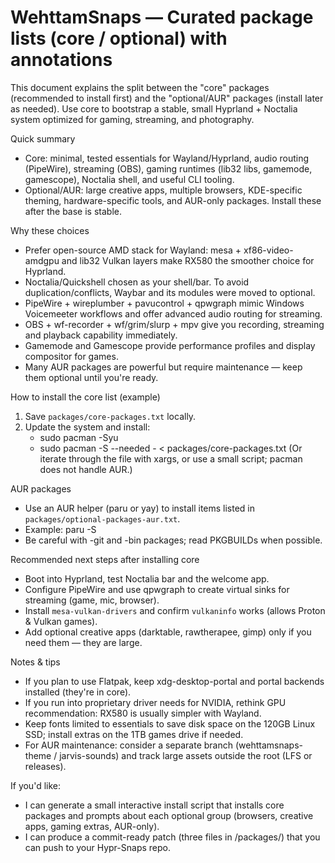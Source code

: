# WehttamSnaps — Curated package lists (core / optional) with annotations

This document explains the split between the "core" packages (recommended to install first)
and the "optional/AUR" packages (install later as needed). Use core to bootstrap a stable,
small Hyprland + Noctalia system optimized for gaming, streaming, and photography.

Quick summary
- Core: minimal, tested essentials for Wayland/Hyprland, audio routing (PipeWire), streaming (OBS), gaming runtimes (lib32 libs, gamemode, gamescope), Noctalia shell, and useful CLI tooling.
- Optional/AUR: large creative apps, multiple browsers, KDE-specific theming, hardware-specific tools, and AUR-only packages. Install these after the base is stable.

Why these choices
- Prefer open-source AMD stack for Wayland: mesa + xf86-video-amdgpu and lib32 Vulkan layers make RX580 the smoother choice for Hyprland.
- Noctalia/Quickshell chosen as your shell/bar. To avoid duplication/conflicts, Waybar and its modules were moved to optional.
- PipeWire + wireplumber + pavucontrol + qpwgraph mimic Windows Voicemeeter workflows and offer advanced audio routing for streaming.
- OBS + wf-recorder + wf/grim/slurp + mpv give you recording, streaming and playback capability immediately.
- Gamemode and Gamescope provide performance profiles and display compositor for games.
- Many AUR packages are powerful but require maintenance — keep them optional until you're ready.

How to install the core list (example)
1. Save `packages/core-packages.txt` locally.
2. Update the system and install:
   - sudo pacman -Syu
   - sudo pacman -S --needed - < packages/core-packages.txt
   (Or iterate through the file with xargs, or use a small script; pacman does not handle AUR.)

AUR packages
- Use an AUR helper (paru or yay) to install items listed in `packages/optional-packages-aur.txt`.
- Example: paru -S <package-name>
- Be careful with -git and -bin packages; read PKGBUILDs when possible.

Recommended next steps after installing core
- Boot into Hyprland, test Noctalia bar and the welcome app.
- Configure PipeWire and use qpwgraph to create virtual sinks for streaming (game, mic, browser).
- Install `mesa-vulkan-drivers` and confirm `vulkaninfo` works (allows Proton & Vulkan games).
- Add optional creative apps (darktable, rawtherapee, gimp) only if you need them — they are large.

Notes & tips
- If you plan to use Flatpak, keep xdg-desktop-portal and portal backends installed (they're in core).
- If you run into proprietary driver needs for NVIDIA, rethink GPU recommendation: RX580 is usually simpler with Wayland.
- Keep fonts limited to essentials to save disk space on the 120GB Linux SSD; install extras on the 1TB games drive if needed.
- For AUR maintenance: consider a separate branch (wehttamsnaps-theme / jarvis-sounds) and track large assets outside the root (LFS or releases).

If you'd like:
- I can generate a small interactive install script that installs core packages and prompts about each optional group (browsers, creative apps, gaming extras, AUR-only).
- I can produce a commit-ready patch (three files in /packages/) that you can push to your Hypr-Snaps repo.